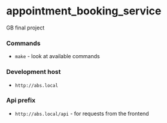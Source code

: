 # appointment_booking_service
GB final project

### Commands
- `make` - look at available commands

### Development host
- `http://abs.local`

### Api prefix
- `http://abs.local/api` - for requests from the frontend